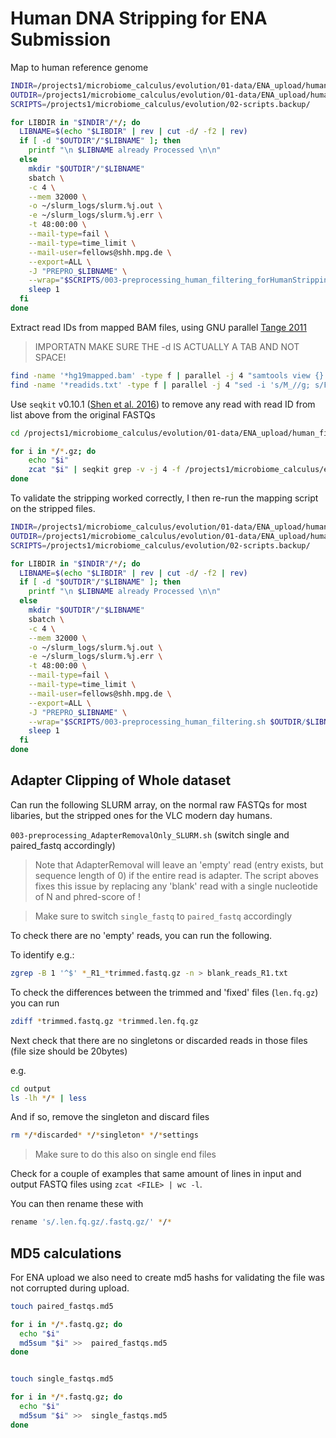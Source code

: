 # Human DNA Stripping for ENA Submission

Map to human reference genome

```bash
INDIR=/projects1/microbiome_calculus/evolution/01-data/ENA_upload/human_filtered/input
OUTDIR=/projects1/microbiome_calculus/evolution/01-data/ENA_upload/human_filtered/output
SCRIPTS=/projects1/microbiome_calculus/evolution/02-scripts.backup/

for LIBDIR in "$INDIR"/*/; do
  LIBNAME=$(echo "$LIBDIR" | rev | cut -d/ -f2 | rev)
  if [ -d "$OUTDIR"/"$LIBNAME" ]; then
    printf "\n $LIBNAME already Processed \n\n"
  else
    mkdir "$OUTDIR"/"$LIBNAME"
    sbatch \
    -c 4 \
    --mem 32000 \
    -o ~/slurm_logs/slurm.%j.out \
    -e ~/slurm_logs/slurm.%j.err \
    -t 48:00:00 \
    --mail-type=fail \
    --mail-type=time_limit \
    --mail-user=fellows@shh.mpg.de \
    --export=ALL \
    -J "PREPRO_$LIBNAME" \
    --wrap="$SCRIPTS/003-preprocessing_human_filtering_forHumanStripping.sh $OUTDIR/$LIBNAME $LIBDIR $LIBNAME"
    sleep 1
  fi
done
```

Extract read IDs from mapped BAM files, using GNU parallel [Tange 2011](http://dx.doi.org/10.5281/zenodo.16303)

> IMPORTATN MAKE SURE THE -d IS ACTUALLY A TAB AND NOT SPACE!

```bash
find -name '*hg19mapped.bam' -type f | parallel -j 4 "samtools view {} | cut -d$'\t' -f 1 > {}.readids.txt"
find -name '*readids.txt' -type f | parallel -j 4 "sed -i 's/M_//g; s/F_//g; s/R_//g' {}"

```

Use `seqkit` v0.10.1 ([Shen et al. 2016](https://journals.plos.org/plosone/article?id=10.1371/journal.pone.0163962)) 
to remove any read with read ID from list above from the original FASTQs

```bash
cd /projects1/microbiome_calculus/evolution/01-data/ENA_upload/human_filtered/input

for i in */*.gz; do
	echo "$i"
	zcat "$i" | seqkit grep -v -j 4 -f /projects1/microbiome_calculus/evolution/01-data/ENA_upload/human_filtered/output/"$(dirname $i)"/*readids.txt -v | gzip > /projects1/microbiome_calculus/evolution/01-data/ENA_upload/human_filtered/output/"$i".stripped.fastq.gz
done
```

To validate the stripping worked correctly, I then re-run the mapping script on 
the stripped files.

```bash
INDIR=/projects1/microbiome_calculus/evolution/01-data/ENA_upload/human_filtered_validation/input
OUTDIR=/projects1/microbiome_calculus/evolution/01-data/ENA_upload/human_filtered_validation/output
SCRIPTS=/projects1/microbiome_calculus/evolution/02-scripts.backup/

for LIBDIR in "$INDIR"/*/; do
  LIBNAME=$(echo "$LIBDIR" | rev | cut -d/ -f2 | rev)
  if [ -d "$OUTDIR"/"$LIBNAME" ]; then
    printf "\n $LIBNAME already Processed \n\n"
  else
    mkdir "$OUTDIR"/"$LIBNAME"
    sbatch \
    -c 4 \
    --mem 32000 \
    -o ~/slurm_logs/slurm.%j.out \
    -e ~/slurm_logs/slurm.%j.err \
    -t 48:00:00 \
    --mail-type=fail \
    --mail-type=time_limit \
    --mail-user=fellows@shh.mpg.de \
    --export=ALL \
    -J "PREPRO_$LIBNAME" \
    --wrap="$SCRIPTS/003-preprocessing_human_filtering.sh $OUTDIR/$LIBNAME $LIBDIR $LIBNAME"
    sleep 1
  fi
done
```

## Adapter Clipping of Whole dataset

Can run the following SLURM array, on the normal raw FASTQs for most libaries,
but the stripped ones for the VLC modern day humans.

`003-preprocessing_AdapterRemovalOnly_SLURM.sh` (switch single and paired_fastq accordingly)

> Note that AdapterRemoval will leave an 'empty' read (entry exists,
> but sequence length of 0) if the entire read is adapter.
> The script aboves fixes this issue by replacing any 'blank' read with a
> single nucleotide of N and phred-score of ! 

> Make sure to switch `single_fastq` to `paired_fastq` accordingly

To check there are no 'empty' reads, you can run the following.

To identify e.g.:

```bash
zgrep -B 1 '^$' *_R1_*trimmed.fastq.gz -n > blank_reads_R1.txt
```

To check the differences between the trimmed and 'fixed' files (`len.fq.gz`)
you can run 

```bash
zdiff *trimmed.fastq.gz *trimmed.len.fq.gz
```

Next check that there are no singletons or discarded reads in those files (file
size should be 20bytes)

e.g.

```bash
cd output
ls -lh */* | less
```

And if so, remove the singleton and discard files

```bash
rm */*discarded* */*singleton* */*settings
```

> Make sure to do this also on single end files

Check for a couple of examples that same amount of lines in input
and output FASTQ files using `zcat <FILE> | wc -l`.

You can then rename these with

```bash
rename 's/.len.fq.gz/.fastq.gz/' */*
```



## MD5 calculations

For ENA upload we also need to create md5 hashs for validating the file
was not corrupted during upload.

```bash
touch paired_fastqs.md5

for i in */*.fastq.gz; do
  echo "$i"
  md5sum "$i" >>  paired_fastqs.md5
done
```

```bash

touch single_fastqs.md5

for i in */*.fastq.gz; do
  echo "$i"
  md5sum "$i" >>  single_fastqs.md5
done
```

